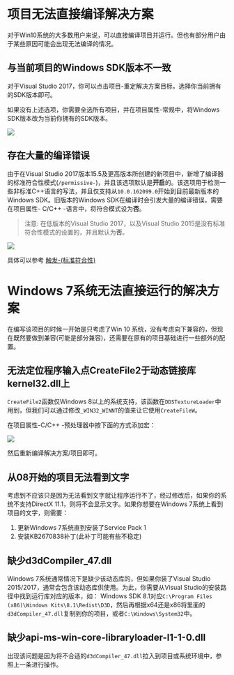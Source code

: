 # 项目无法直接编译解决方案

对于Win10系统的大多数用户来说，可以直接编译项目并运行。但也有部分用户由于某些原因可能会出现无法编译的情况。

## 与当前项目的Windows SDK版本不一致

对于Visual Studio 2017，你可以点击项目-重定解决方案目标，选择你当前拥有的SDK版本即可。

如果没有上述选项，你需要全选所有项目，并在项目属性-常规中，将Windows SDK版本改为当前你拥有的SDK版本。

![](https://github.com/MKXJun/DirectX11-With-Windows-SDK/blob/master/MarkdownFiles/How-To-Build-Solution/001.png)

## 存在大量的编译错误

由于在Visual Studio 2017版本15.5及更高版本所创建的新项目中，新增了编译器的标准符合性模式(`/permissive-`)，并且该选项默认是**开启**的。该选项用于检测一些非标准C++语言的写法，并且仅支持从`10.0.162099.0`开始到目前最新版本的Windows SDK。旧版本的Windows SDK在编译时会引发大量的编译错误，需要在项目属性- C/C++ -语言中，将符合模式设为**否**。

>注意: 在低版本的Visual Studio 2017，以及Visual Studio 2015是没有标准符合性模式的设置的，并且默认为**否**。

![](https://github.com/MKXJun/DirectX11-With-Windows-SDK/blob/master/MarkdownFiles/How-To-Build-Solution/002.png)

具体可以参考 [触发-(标准符合性)](https://docs.microsoft.com/zh-cn/cpp/build/reference/permissive-standards-conformance?view=vs-2017)

# Windows 7系统无法直接运行的解决方案

在编写该项目的时候一开始是只考虑了Win 10 系统，没有考虑向下兼容的，但现在既然要做到兼容(可能是部分兼容)，还需要在原有的项目基础进行一些额外的配置。

## 无法定位程序输入点CreateFile2于动态链接库kernel32.dll上
`CreateFile2`函数仅Windows 8以上的系统支持，该函数在`DDSTextureLoader`中用到，但我们可以通过修改`_WIN32_WINNT`的值来让它使用`CreateFileW`。

在项目属性-C/C++ -预处理器中按下面的方式添加宏：

![](https://github.com/MKXJun/DirectX11-With-Windows-SDK/blob/master/MarkdownFiles/How-To-Build-Solution/003.png)

然后重新编译解决方案/项目即可。

## 从08开始的项目无法看到文字

考虑到不应该只是因为无法看到文字就让程序运行不了，经过修改后，如果你的系统不支持DirectX 11.1，则将不会显示文字。如果你想要在Windows 7系统上看到项目的文字，则需要：
1. 更新Windows 7系统直到安装了Service Pack 1
2. 安装KB2670838补丁(此补丁可能有些不稳定)

## 缺少d3dCompiler_47.dll

Windows 7系统通常情况下是缺少该动态库的，但如果你装了Visual Studio 2015/2017，通常会包含该动态库供使用。为此，你需要从Visual Studio的安装路径中找到运行库对应的版本，如：
Windows SDK 8.1对应`C:\Program Files (x86)\Windows Kits\8.1\Redist\D3D`，然后再根据x64还是x86将里面的`d3dCompiler_47.dll`复制到你的项目，或者`C:\Windows\System32`中。

## 缺少api-ms-win-core-libraryloader-l1-1-0.dll
出现该问题是因为将不合适的`d3dCompiler_47.dll`拉入到项目或系统环境中，参照上一条进行操作。



